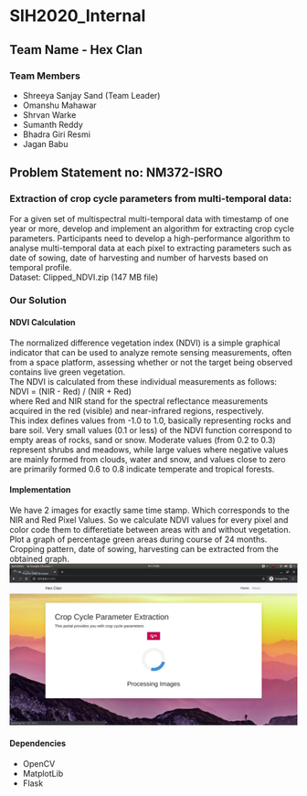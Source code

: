 # SIH2020_Internal

## Team Name - Hex Clan
### Team Members
- Shreeya Sanjay Sand (Team Leader)<br/>
- Omanshu Mahawar<br/>
- Shrvan Warke<br/>
- Sumanth Reddy<br/>
- Bhadra Giri Resmi<br/>
- Jagan Babu<br/>

## Problem Statement no: NM372-ISRO
### Extraction of crop cycle parameters from multi-temporal data:
For a given set of multispectral multi-temporal data with timestamp of one year or more, develop and implement an algorithm for extracting crop cycle parameters. Participants need to develop a high-performance algorithm to analyse multi-temporal data at each pixel to extracting parameters such as date of sowing, date of harvesting and number of harvests based on temporal profile.<br/>
Dataset: Clipped_NDVI.zip (147 MB file)<br/>


### Our Solution
#### NDVI Calculation
The normalized difference vegetation index (NDVI) is a simple graphical indicator that can be used to analyze remote sensing measurements, often from a space platform, assessing whether or not the target being observed contains live green vegetation.<br/>
The NDVI is calculated from these individual measurements as follows:<br/>
NDVI = (NIR - Red) / (NIR + Red)<br/>
where Red and NIR stand for the spectral reflectance measurements acquired in the red (visible) and near-infrared regions, respectively.<br/>
This index defines values from -1.0 to 1.0, basically representing rocks and bare soil. Very small values (0.1 or less) of the NDVI function correspond to empty areas of rocks, sand or snow. Moderate values (from 0.2 to 0.3) represent shrubs and meadows, while large values where negative values are mainly formed from clouds, water and snow, and values close to zero are primarily formed 0.6 to 0.8 indicate temperate and tropical forests.
#### Implementation
We have 2 images for exactly same time stamp. Which corresponds to the NIR and Red Pixel Values. So we calculate NDVI values for every pixel and color code them to differetiate between areas with and without vegetation.<br>
Plot a graph of percentage green areas during course of 24 months. Cropping pattern, date of sowing, harvesting can be extracted from the obtained graph. <br>
![alt text](https://github.com/Omanshu840/SIH2020_Internal/blob/master/static/img/img1.png)
#### Dependencies
- OpenCV
- MatplotLib
- Flask
